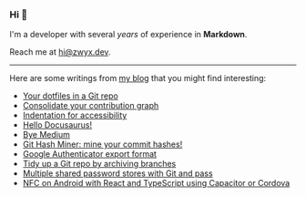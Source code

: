 ### Hi 👋

I'm a developer with several _years_ of experience in **Markdown**.

Reach me at hi@zwyx.dev.

---

Here are some writings from [my blog](https://zwyx.dev) that you might find interesting:

<!--START_SECTION:feed-->
* [Your dotfiles in a Git repo](https://zwyx.dev/blog/your-dotfiles-in-a-git-repo)
* [Consolidate your contribution graph](https://zwyx.dev/blog/own-contribution-graph)
* [Indentation for accessibility](https://zwyx.dev/blog/indentation-for-accessibility)
* [Hello Docusaurus!](https://zwyx.dev/blog/hello-docusaurus)
* [Bye Medium](https://zwyx.dev/blog/bye-medium)
* [Git Hash Miner: mine your commit hashes!](https://zwyx.dev/blog/git-hash-miner)
* [Google Authenticator export format](https://zwyx.dev/blog/google-authenticator-export-format)
* [Tidy up a Git repo by archiving branches](https://zwyx.dev/blog/archiving-git-branches)
* [Multiple shared password stores with Git and pass](https://zwyx.dev/blog/shared-password-stores)
* [NFC on Android with React and TypeScript using Capacitor or Cordova](https://zwyx.dev/blog/react-nfc)
<!--END_SECTION:feed-->

<!-- <div align="center">

[![Visitors](https://api.visitorbadge.io/api/visitors?path=github.com%2FZwyx&labelColor=%23555555&countColor=%236280a6&style=flat&labelStyle=none)](https://visitorbadge.io/status?path=github.com%2FZwyx)

</div> -->
